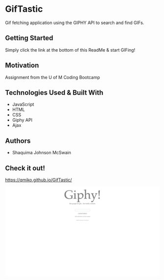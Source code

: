 # GifTastic
Gif fetching application using the GIPHY API to search and find GIFs.
## Getting Started
Simply click the link at the bottom of this ReadMe & start GIFing!
## Motivation
Assignment from the U of M Coding Bootcamp
## Technologies Used & Built With
- JavaScript
- HTML
- CSS
- Giphy API
- Ajax
## Authors
- Shaquima Johnson McSwain
## Check it out!
https://qmiko.github.io/GifTastic/

![alt text](/img.png)